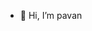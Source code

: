 - 👋 Hi, I’m pavan 


<!---
PavanPapiReddy22/PavanPapiReddy22 is a ✨ special ✨ repository because its `README.md` (this file) appears on your GitHub profile.
You can click the Preview link to take a look at your changes.
--->
